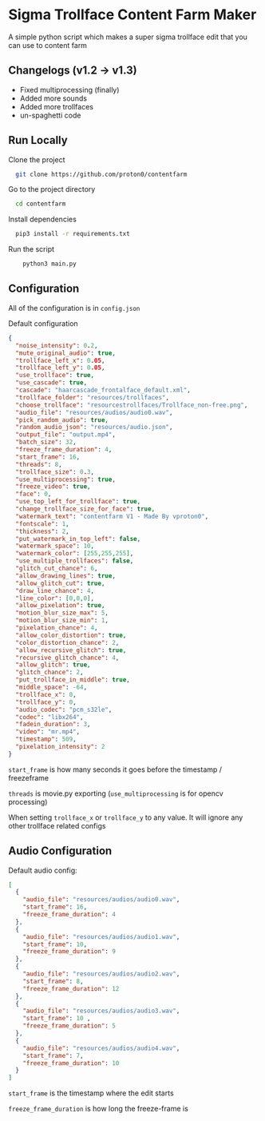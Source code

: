
# Sigma Trollface Content Farm Maker
A simple python script which makes a super sigma trollface edit that you can use to content farm

## Changelogs (v1.2 -> v1.3)
- Fixed multiprocessing (finally)
- Added more sounds
- Added more trollfaces
- un-spaghetti code

## Run Locally

Clone the project

```bash
  git clone https://github.com/proton0/contentfarm
```

Go to the project directory

```bash
  cd contentfarm
```

Install dependencies

```bash
  pip3 install -r requirements.txt
```

Run the script

```bash
    python3 main.py
```


## Configuration
All of the configuration is in `config.json`

Default configuration
```json
{
  "noise_intensity": 0.2,
  "mute_original_audio": true,
  "trollface_left_x": 0.05,
  "trollface_left_y": 0.05,
  "use_trollface": true,
  "use_cascade": true,
  "cascade": "haarcascade_frontalface_default.xml",
  "trollface_folder": "resources/trollfaces",
  "choose_trollface": "resourcestrollfaces/Trollface_non-free.png",
  "audio_file": "resources/audios/audio0.wav",
  "pick_random_audio": true,
  "random_audio_json": "resources/audio.json",
  "output_file": "output.mp4",
  "batch_size": 32,
  "freeze_frame_duration": 4,
  "start_frame": 16,
  "threads": 8,
  "trollface_size": 0.3,
  "use_multiprocessing": true,
  "freeze_video": true,
  "face": 0,
  "use_top_left_for_trollface": true,
  "change_trollface_size_for_face": true,
  "watermark_text": "contentfarm V1 - Made By vproton0",
  "fontscale": 1,
  "thickness": 2,
  "put_watermark_in_top_left": false,
  "watermark_space": 10,
  "watermark_color": [255,255,255],
  "use_multiple_trollfaces": false,
  "glitch_cut_chance": 6,
  "allow_drawing_lines": true,
  "allow_glitch_cut": true,
  "draw_line_chance": 4,
  "line_color": [0,0,0],
  "allow_pixelation": true,
  "motion_blur_size_max": 5,
  "motion_blur_size_min": 1,
  "pixelation_chance": 4,
  "allow_color_distortion": true,
  "color_distortion_chance": 2,
  "allow_recursive_glitch": true,
  "recursive_glitch_chance": 4,
  "allow_glitch": true,
  "glitch_chance": 2,
  "put_trollface_in_middle": true,
  "middle_space": -64,
  "trollface_x": 0,
  "trollface_y": 0,
  "audio_codec": "pcm_s32le",
  "codec": "libx264",
  "fadein_duration": 3,
  "video": "mr.mp4",
  "timestamp": 509,
  "pixelation_intensity": 2
}
```

`start_frame` is how many seconds it goes before the timestamp / freezeframe

`threads` is movie.py exporting (`use_multiprocessing` is for opencv processing)

When setting `trollface_x` or `trollface_y` to any value. It will ignore any other trollface related configs

## Audio Configuration
Default audio config:
```json
[
  {
    "audio_file": "resources/audios/audio0.wav",
    "start_frame": 16,
    "freeze_frame_duration": 4
  },
  {
    "audio_file": "resources/audios/audio1.wav",
    "start_frame": 10,
    "freeze_frame_duration": 9
  },
  {
    "audio_file": "resources/audios/audio2.wav",
    "start_frame": 8,
    "freeze_frame_duration": 12
  },
  {
    "audio_file": "resources/audios/audio3.wav",
    "start_frame": 10 ,
    "freeze_frame_duration": 5
  },
  {
    "audio_file": "resources/audios/audio4.wav",
    "start_frame": 7,
    "freeze_frame_duration": 10
  }
]
```

`start_frame` is the timestamp where the edit starts

`freeze_frame_duration` is how long the freeze-frame is